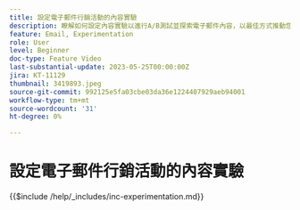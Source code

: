 ```yaml
---
title: 設定電子郵件行銷活動的內容實驗
description: 瞭解如何設定內容實驗以進行A/B測試並探索電子郵件內容，以最佳方式推動您的業務目標。
feature: Email, Experimentation
role: User
level: Beginner
doc-type: Feature Video
last-substantial-update: 2023-05-25T00:00:00Z
jira: KT-11129
thumbnail: 3419893.jpeg
source-git-commit: 992125e5fa03cbe03da36e1224407929aeb94001
workflow-type: tm+mt
source-wordcount: '31'
ht-degree: 0%

---
```



# 設定電子郵件行銷活動的內容實驗

{{$include /help/_includes/inc-experimentation.md}}
